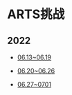 #  ARTS挑战

## 2022

- [06.13~06.19](./02-技术笔记/02-ARTS/2022-01arts.md)
- [06.20~06.26](./02-技术笔记/02-ARTS/2022-02arts.md)

- [06.27~0701](./02-技术笔记/02-ARTS/2022-03arts.md)
